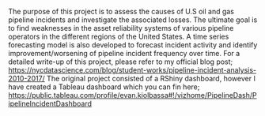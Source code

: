 The purpose of this project is to assess the causes of U.S oil and gas pipeline incidents and investigate the associated losses. The ultimate goal is to find weaknesses in the asset reliability systems of various pipeline operators in the different regions of the United States. A time series forecasting model is also developed to forecast incident activity and identify improvement/worsening of pipeline incident frequency over time.
For a detailed write-up of this project, please refer to my official blog post; https://nycdatascience.com/blog/student-works/pipeline-incident-analysis-2010-2017/
The original project consisted of a RShiny dashboard, however I have created a Tableau dashboard which you can fin here; https://public.tableau.com/profile/evan.kiolbassa#!/vizhome/PipelineDash/PipelineIncidentDashboard
